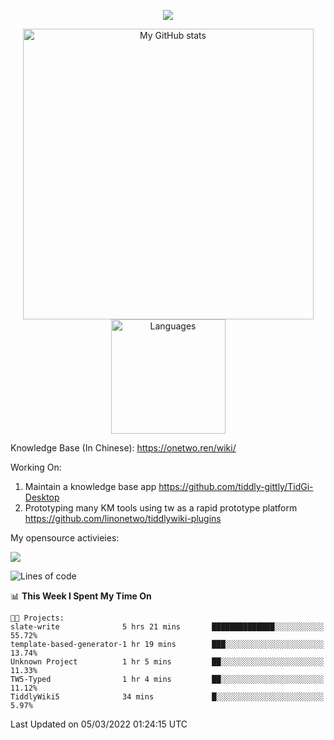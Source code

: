 <a href="https://github.com/linonetwo">
    <p align="center">
        <img src="https://github-profile-trophy.vercel.app/?username=linonetwo&column=7&theme=onedark"/>
    </p>
</a>
<a align="center" href="https://github.com/linonetwo">
  <p align="center">
    <img src="https://github-readme-stats.vercel.app/api?username=linonetwo&show_icons=true&count_private=true" alt="My GitHub stats" width="465"/>
    <img src="https://github-readme-stats.vercel.app/api/top-langs/?username=linonetwo&layout=compact&langs_count=10" alt="Languages" height="183">
  </p>
</a>

Knowledge Base (In Chinese): https://onetwo.ren/wiki/

Working On: 

1. Maintain a knowledge base app https://github.com/tiddly-gittly/TidGi-Desktop
1. Prototyping many KM tools using tw as a rapid prototype platform https://github.com/linonetwo/tiddlywiki-plugins

My opensource activieies:

![](https://visitor-badge.glitch.me/badge?page_id=linonetwo.linonetwo)

<!--START_SECTION:waka-->
![Lines of code](https://img.shields.io/badge/From%20Hello%20World%20I%27ve%20Written-2%20Million%20lines%20of%20code-blue)

📊 **This Week I Spent My Time On** 

```text
🐱‍💻 Projects: 
slate-write              5 hrs 21 mins       ██████████████░░░░░░░░░░░   55.72% 
template-based-generator-1 hr 19 mins        ███░░░░░░░░░░░░░░░░░░░░░░   13.74% 
Unknown Project          1 hr 5 mins         ██░░░░░░░░░░░░░░░░░░░░░░░   11.33% 
TW5-Typed                1 hr 4 mins         ██░░░░░░░░░░░░░░░░░░░░░░░   11.12% 
TiddlyWiki5              34 mins             █░░░░░░░░░░░░░░░░░░░░░░░░   5.97%

```


 Last Updated on 05/03/2022 01:24:15 UTC
<!--END_SECTION:waka-->
